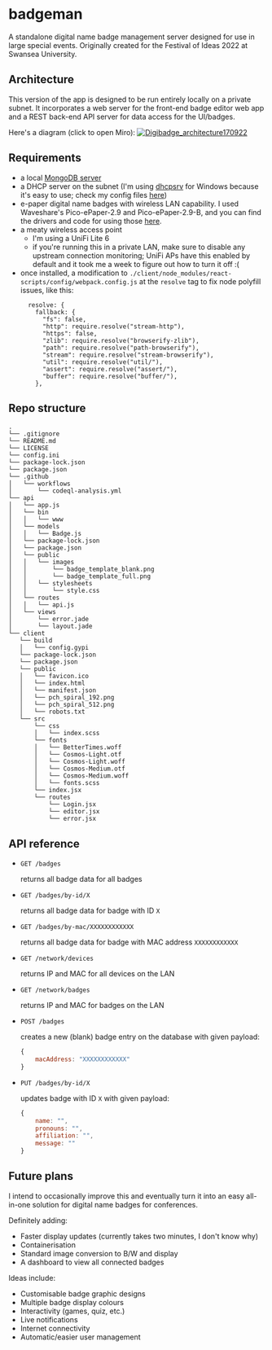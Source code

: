 # badgeman
A standalone digital name badge management server designed for use in large special events. Originally created for the Festival of Ideas 2022 at Swansea University.

## Architecture
This version of the app is designed to be run entirely locally on a private subnet. It incorporates a web server for the front-end badge editor web app and a REST back-end API server for data access for the UI/badges.

Here's a diagram (click to open Miro):
[![Digibadge_architecture170922](https://user-images.githubusercontent.com/42594962/190867248-da39a1ed-51c1-450b-aa64-2f69235e85e9.jpg)](https://miro.com/app/board/uXjVPdtm_zU=/?share_link_id=651121183805)

## Requirements
- a local [MongoDB server](https://www.mongodb.com/docs/manual/installation/)
- a DHCP server on the subnet (I'm using [dhcpsrv](https://www.dhcpserver.de/cms/) for Windows because it's easy to use; check my config files [here](./configs/dhcpsrv/))
- e-paper digital name badges with wireless LAN capability. I used Waveshare's Pico-ePaper-2.9 and Pico-ePaper-2.9-B, and you can find the drivers and code for using those [here](https://github.com/mhmatthall/badgeboy-picow).
- a meaty wireless access point
  - I'm using a UniFi Lite 6
  - if you're running this in a private LAN, make sure to disable any upstream connection monitoring; UniFi APs have this enabled by default and it took me a week to figure out how to turn it off :(
- once installed, a modification to `./client/node_modules/react-scripts/config/webpack.config.js` at the `resolve` tag to fix node polyfill issues, like this:
  ```
    resolve: {
      fallback: {
        "fs": false,
        "http": require.resolve("stream-http"),
        "https": false,
        "zlib": require.resolve("browserify-zlib"),
        "path": require.resolve("path-browserify"),
        "stream": require.resolve("stream-browserify"),
        "util": require.resolve("util/"),
        "assert": require.resolve("assert/"),
        "buffer": require.resolve("buffer/"),
      },
  ```

## Repo structure
```
.
└── .gitignore
└── README.md
└── LICENSE
└── config.ini
└── package-lock.json
└── package.json
└── .github
│   └── workflows
│       └── codeql-analysis.yml
└── api
│   └── app.js
│   └── bin
│   │   └── www
│   └── models
│   │   └── Badge.js
│   └── package-lock.json
│   └── package.json
│   └── public
│   │   └── images
│   │       └── badge_template_blank.png
│   │       └── badge_template_full.png
│   │   └── stylesheets
│   │       └── style.css
│   └── routes
│   │   └── api.js
│   └── views
│       └── error.jade
│       └── layout.jade
└── client
   └── build
   │   └── config.gypi
   └── package-lock.json
   └── package.json
   └── public
   │   └── favicon.ico
   │   └── index.html
   │   └── manifest.json
   │   └── pch_spiral_192.png
   │   └── pch_spiral_512.png
   │   └── robots.txt
   └── src
       └── css
       │   └── index.scss
       └── fonts
       │   └── BetterTimes.woff
       │   └── Cosmos-Light.otf
       │   └── Cosmos-Light.woff
       │   └── Cosmos-Medium.otf
       │   └── Cosmos-Medium.woff
       │   └── fonts.scss
       └── index.jsx
       └── routes
           └── Login.jsx
           └── editor.jsx
           └── error.jsx
```

## API reference
- `GET /badges`
    
    returns all badge data for all badges
    
- `GET /badges/by-id/X`
    
    returns all badge data for badge with ID `X`
    
- `GET /badges/by-mac/XXXXXXXXXXXX`
    
    returns all badge data for badge with MAC address `XXXXXXXXXXXX`
    
- `GET /network/devices`
    
    returns IP and MAC for all devices on the LAN
    
- `GET /network/badges`
    
    returns IP and MAC for badges on the LAN
    
- `POST /badges`
    
    creates a new (blank) badge entry on the database with given payload:
    
    ```jsx
    {
    	macAddress: "XXXXXXXXXXXX"
    }
    ```
    
- `PUT /badges/by-id/X`
    
    updates badge with ID `X` with given payload:
    
    ```jsx
    {
    	name: "",
    	pronouns: "",
    	affiliation: "",
    	message: ""
    }
    ```
## Future plans
I intend to occasionally improve this and eventually turn it into an easy all-in-one solution for digital name badges for conferences.

Definitely adding:
- Faster display updates (currently takes two minutes, I don't know why)
- Containerisation
- Standard image conversion to B/W and display
- A dashboard to view all connected badges

Ideas include:
- Customisable badge graphic designs
- Multiple badge display colours
- Interactivity (games, quiz, etc.)
- Live notifications
- Internet connectivity
- Automatic/easier user management
